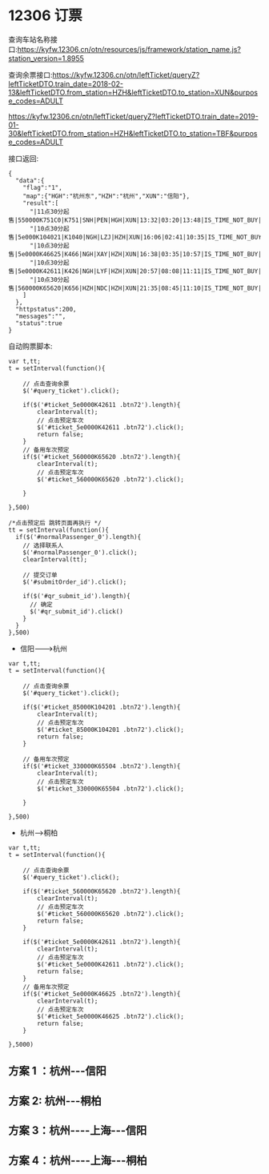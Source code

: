 # 12306 订票

查询车站名称接口:https://kyfw.12306.cn/otn/resources/js/framework/station_name.js?station_version=1.8955

查询余票接口:https://kyfw.12306.cn/otn/leftTicket/queryZ?leftTicketDTO.train_date=2018-02-13&leftTicketDTO.from_station=HZH&leftTicketDTO.to_station=XUN&purpose_codes=ADULT

https://kyfw.12306.cn/otn/leftTicket/queryZ?leftTicketDTO.train_date=2019-01-30&leftTicketDTO.from_station=HZH&leftTicketDTO.to_station=TBF&purpose_codes=ADULT

接口返回:
```
{
  "data":{
    "flag":"1",
    "map":{"HGH":"杭州东","HZH":"杭州","XUN":"信阳"},
    "result":[
      "|11点30分起售|550000K751C0|K751|SNH|PEN|HGH|XUN|13:32|03:20|13:48|IS_TIME_NOT_BUY|BmXmXSDuWQDa%2BVnQUmdkmlWFAHPH00e7eQx7e2ugXvqvWhTd3CUa7dPjDZU%3D|20180213|3|H2|06|19|0|0||||*|||*||*|*|||||10401030|1413|0",
      "|10点30分起售|5e000K104021|K1040|NGH|LZJ|HZH|XUN|16:06|02:41|10:35|IS_TIME_NOT_BUY|XjiBFl0I4LC7fUV3e13QSjg1jlCYqOPUIcEILIHGjpkcZyc9zhiCXNpXBjI%3D|20180213|3|H3|05|12|0|0||||*|||*||*|*|||||10401030|1413|0",
      "|10点30分起售|5e0000K46625|K466|NGH|XAY|HZH|XUN|16:38|03:35|10:57|IS_TIME_NOT_BUY|XjiBFl0I4LC7fUV3e13QSjg1jlCYqOPUIcEILIHGjpkcZyc9zhiCXNpXBjI%3D|20180213|3|H6|05|14|0|0||||*|||*||*|*|||||10401030|1413|0",
      "|10点30分起售|5e0000K42611|K426|NGH|LYF|HZH|XUN|20:57|08:08|11:11|IS_TIME_NOT_BUY|XjiBFl0I4LC7fUV3e13QSjg1jlCYqOPUIcEILIHGjpkcZyc9zhiCXNpXBjI%3D|20180213|3|H3|05|16|0|0||||*|||*||*|*|||||10401030|1413|0",
      "|10点30分起售|560000K65620|K656|HZH|NDC|HZH|XUN|21:35|08:45|11:10|IS_TIME_NOT_BUY|XjiBFl0I4LC7fUV3e13QSjg1jlCYqOPUIcEILIHGjpkcZyc9zhiCXNpXBjI%3D|20180213|3|H3|01|13|0|0||||*|||*||*|*|||||10401030|1413|0"
    ]
  },
  "httpstatus":200,
  "messages":"",
  "status":true
}
```

自动购票脚本:
```
var t,tt;
t = setInterval(function(){
	
	// 点击查询余票
	$('#query_ticket').click();

	if($('#ticket_5e0000K42611 .btn72').length){
		clearInterval(t);
		// 点击预定车次
		$('#ticket_5e0000K42611 .btn72').click();
		return false;
	}
	// 备用车次预定
	if($('#ticket_560000K65620 .btn72').length){
		clearInterval(t);
		// 点击预定车次
		$('#ticket_560000K65620 .btn72').click();
		
	}
	
},500)

/*点击预定后 跳转页面再执行 */
tt = setInterval(function(){
  if($('#normalPassenger_0').length){
    // 选择联系人
    $('#normalPassenger_0').click();
    clearInterval(tt);

    // 提交订单
    $('#submitOrder_id').click();

    if($('#qr_submit_id').length){
      // 确定
      $('#qr_submit_id').click()
    }
  }
},500)
```
* 信阳--->杭州
```
var t,tt;
t = setInterval(function(){
	
	// 点击查询余票
	$('#query_ticket').click();
	
	if($('#ticket_85000K104201 .btn72').length){
		clearInterval(t);
		// 点击预定车次
		$('#ticket_85000K104201 .btn72').click();
		return false;
	}
	
	// 备用车次预定
	if($('#ticket_330000K65504 .btn72').length){
		clearInterval(t);
		// 点击预定车次
		$('#ticket_330000K65504 .btn72').click();
		
	}
	
},500)
```


- 杭州-->桐柏

```
var t,tt;
t = setInterval(function(){
	
	// 点击查询余票
	$('#query_ticket').click();
    
    if($('#ticket_560000K65620 .btn72').length){
		clearInterval(t);
		// 点击预定车次
		$('#ticket_560000K65620 .btn72').click();
		return false;
	}

	if($('#ticket_5e0000K42611 .btn72').length){
		clearInterval(t);
		// 点击预定车次
		$('#ticket_5e0000K42611 .btn72').click();
		return false;
	}
	// 备用车次预定
	if($('#ticket_5e0000K46625 .btn72').length){
		clearInterval(t);
		// 点击预定车次
		$('#ticket_5e0000K46625 .btn72').click();
		return false;
	}
	
},5000)
```


## 方案 1 ：杭州---信阳


## 方案 2: 杭州---桐柏


## 方案 3：杭州----上海---信阳



## 方案 4：杭州----上海---桐柏
